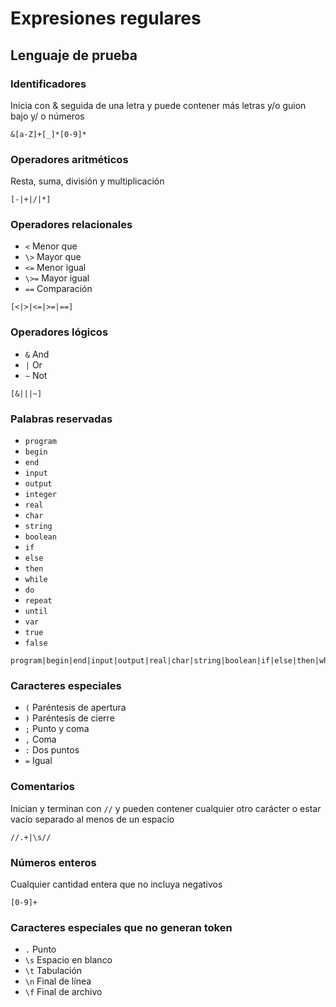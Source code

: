 # Expresiones regulares

## Lenguaje de prueba

### Identificadores

Inicia con & seguida de una letra y puede contener más letras y/o guion bajo y/ o números

```
&[a-Z]+[_]*[0-9]*
```

### Operadores aritméticos

Resta, suma, división y multiplicación

```
[-|+|/|*]
```

### Operadores relacionales

- `<` Menor que
- `\>` Mayor que
- `<=` Menor igual
- `\>=` Mayor igual
- `==` Comparación

```
[<|>|<=|>=|==]
```

### Operadores lógicos

- `&` And
- `|` Or
- `~` Not

```
[&|||~]
```

### Palabras reservadas

- `program`
- `begin`
- `end`
- `input`
- `output`
- `integer`
- `real`
- `char`
- `string`
- `boolean`
- `if`
- `else`
- `then`
- `while`
- `do`
- `repeat`
- `until`
- `var`
- `true`
- `false`

```
program|begin|end|input|output|real|char|string|boolean|if|else|then|while|do|repeat|until|var|true|false
```
### Caracteres especiales

- `(` Paréntesis de apertura
- `)` Paréntesis de cierre
- `;` Punto y coma
- `,` Coma
- `:` Dos puntos
- `=` Igual

### Comentarios

Inician y terminan con `//` y pueden contener cualquier otro carácter o estar vacío separado al menos de un espacio

```
//.+|\s//
```

### Números enteros

Cualquier cantidad entera que no incluya negativos

```
[0-9]+
```

### Caracteres especiales que no generan token

- `.` Punto
- `\s` Espacio en blanco
- `\t` Tabulación
- `\n` Final de línea
- `\f` Final de archivo
